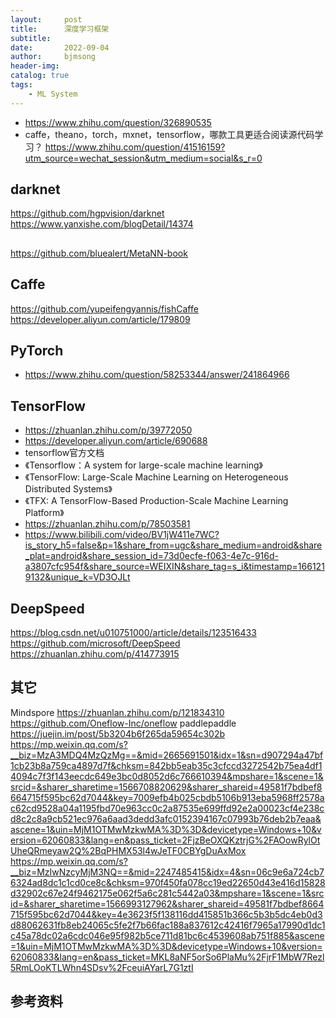 ```yaml
---
layout:     post
title:      深度学习框架
subtitle:   
date:       2022-09-04
author:     bjmsong
header-img: 
catalog: true
tags:
    - ML System
---
```

- https://www.zhihu.com/question/326890535
- caffe，theano，torch，mxnet，tensorflow，哪款工具更适合阅读源代码学习？
https://www.zhihu.com/question/41516159?utm_source=wechat_session&utm_medium=social&s_r=0

## darknet
https://github.com/hgpvision/darknet
https://www.yanxishe.com/blogDetail/14374

##
https://github.com/bluealert/MetaNN-book

## Caffe
https://github.com/yupeifengyannis/fishCaffe
https://developer.aliyun.com/article/179809

## PyTorch
- https://www.zhihu.com/question/58253344/answer/241864966

## TensorFlow
- https://zhuanlan.zhihu.com/p/39772050
- https://developer.aliyun.com/article/690688
- tensorflow官方文档
- 《Tensorflow：A system for large-scale machine learning》
- 《TensorFlow: Large-Scale Machine Learning on Heterogeneous Distributed Systems》
- 《TFX: A TensorFlow-Based Production-Scale Machine Learning Platform》
- https://zhuanlan.zhihu.com/p/78503581
- https://www.bilibili.com/video/BV1jW411e7WC?is_story_h5=false&p=1&share_from=ugc&share_medium=android&share_plat=android&share_session_id=73d0ecfe-f063-4e7c-916d-a3807cfc954f&share_source=WEIXIN&share_tag=s_i&timestamp=1661219132&unique_k=VD3OJLt

## DeepSpeed
https://blog.csdn.net/u010751000/article/details/123516433
https://github.com/microsoft/DeepSpeed
https://zhuanlan.zhihu.com/p/414773915

## 其它
Mindspore
https://zhuanlan.zhihu.com/p/121834310
https://github.com/Oneflow-Inc/oneflow
paddlepaddle
https://juejin.im/post/5b3204b6f265da59654c302b
https://mp.weixin.qq.com/s?__biz=MzA3MDQ4MzQzMg==&mid=2665691501&idx=1&sn=d907294a47bf1cb23b8a759ca4897d7f&chksm=842bb5eab35c3cfccd3272542b75ea4df14094c7f3f143eecdc649e3bc0d8052d6c766610394&mpshare=1&scene=1&srcid=&sharer_sharetime=1566708820629&sharer_shareid=49581f7bdbef8664715f595bc62d7044&key=7009efb4b025cbdb5106b913eba5968ff2578ac62cd9528a04a1195fbd70e963cc0c2a87535e699ffd92e2a00023cf4e238cd8c2c8a9cb521ec976a6aad3dedd3afc0152394167c07993b76deb2b7eaa&ascene=1&uin=MjM1OTMwMzkwMA%3D%3D&devicetype=Windows+10&version=62060833&lang=en&pass_ticket=2FjzBeOXQKztrjG%2FAOowRylOtUheQRmeyaw2Q%2BqPHMX53l4wJeTF0CBYgDuAxMox
https://mp.weixin.qq.com/s?__biz=MzIwNzcyMjM3NQ==&mid=2247485415&idx=4&sn=06c9e6a724cb76324ad8dc1c1cd0ce8c&chksm=970f450fa078cc19ed22650d43e416d15828d32902c67e24f9462175e062f5a6c281c5442a03&mpshare=1&scene=1&srcid=&sharer_sharetime=1566993127962&sharer_shareid=49581f7bdbef8664715f595bc62d7044&key=4e3623f5f138116dd415851b366c5b3b5dc4eb0d3d88062631fb8eb24065c5fe2f7b66fac188a837612c42416f7965a17990d1dc1c45a78dc02a6cdc046e95f982b5ce711d81bc6c4539608ab751f885&ascene=1&uin=MjM1OTMwMzkwMA%3D%3D&devicetype=Windows+10&version=62060833&lang=en&pass_ticket=MKL8aNF5orSo6PlaMu%2FjrF1MbW7Rezl5RmLOoKTLWhn4SDsv%2FceuiAYarL7G1ztI

## 参考资料
